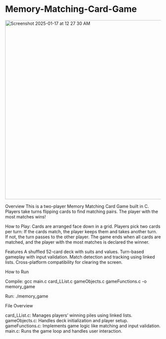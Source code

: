 # Memory-Matching-Card-Game





<img width="580" alt="Screenshot 2025-01-17 at 12 27 30 AM" src="https://github.com/user-attachments/assets/9748d8f1-b172-4329-8379-b41f28de5ab0" />







Overview
This is a two-player Memory Matching Card Game built in C. Players take turns flipping cards to find matching pairs. The player with the most matches wins!

How to Play: 
Cards are arranged face down in a grid.
Players pick two cards per turn:
If the cards match, the player keeps them and takes another turn.
If not, the turn passes to the other player.
The game ends when all cards are matched, and the player with the most matches is declared the winner.




Features
A shuffled 52-card deck with suits and values.
Turn-based gameplay with input validation.
Match detection and tracking using linked lists.
Cross-platform compatibility for clearing the screen.




How to Run





Compile: gcc main.c card_LList.c gameObjects.c gameFunctions.c -o memory_game



Run: ./memory_game



File Overview


card_LList.c: Manages players’ winning piles using linked lists.
gameObjects.c: Handles deck initialization and player setup.
gameFunctions.c: Implements game logic like matching and input validation.
main.c: Runs the game loop and handles user interaction.
